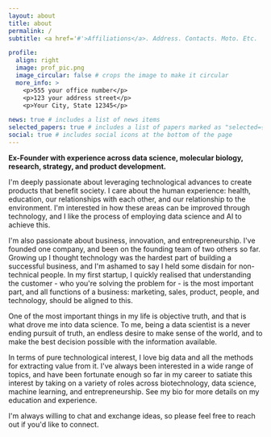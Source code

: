```yaml
---
layout: about
title: about
permalink: /
subtitle: <a href='#'>Affiliations</a>. Address. Contacts. Moto. Etc.

profile:
  align: right
  image: prof_pic.png
  image_circular: false # crops the image to make it circular
  more_info: >
    <p>555 your office number</p>
    <p>123 your address street</p>
    <p>Your City, State 12345</p>

news: true # includes a list of news items
selected_papers: true # includes a list of papers marked as "selected={true}"
social: true # includes social icons at the bottom of the page
---
```

**Ex-Founder with experience across data science, molecular biology, research, strategy, and product development.**

I'm deeply passionate about leveraging technological advances to create products that benefit society. I care about the human experience: health, education, our relationships with each other, and our relationship to the environment. I'm interested in how these areas can be improved through technology, and I like the process of employing data science and AI to achieve this. 

I'm also passionate about business, innovation, and entrepreneurship. I've founded one company, and been on the founding team of two others so far. Growing up I thought technology was the hardest part of building a successful business, and I'm ashamed to say I held some disdain for non-technical people. In my first startup, I quickly realised that understanding the customer - who you're solving the problem for - is the most important part, and all functions of a business: marketing, sales, product, people, and technology, should be aligned to this.  

One of the most important things in my life is objective truth, and that is what drove me into data science. To me, being a data scientist is a never ending pursuit of truth, an endless desire to make sense of the world, and to make the best decision possible with the information available. 

In terms of pure technological interest, I love big data and all the methods for extracting value from it. I've always been interested in a wide range of topics, and have been fortunate enough so far in my career to satiate this interest by taking on a variety of roles across biotechnology, data science, machine learning, and entrepreneurship. See my bio for more details on my education and experience. 

I'm always willing to chat and exchange ideas, so please feel free to reach out if you'd like to connect.
